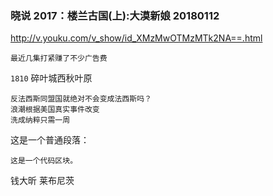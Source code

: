 ### 晓说 2017：楼兰古国(上):大漠新娘 20180112
http://v.youku.com/v_show/id_XMzMwOTMzMTk2NA==.html
```
最近几集打紧赚了不少广告费
```
`1810`
碎叶城西秋叶原
```
反法西斯同盟国就绝对不会变成法西斯吗？
浪潮根据美国真实事件改变
洗成纳粹只需一周
```
<p>这是一个普通段落：</p>

<pre><code>这是一个代码区块。
</code></pre>
钱大昕
莱布尼茨
